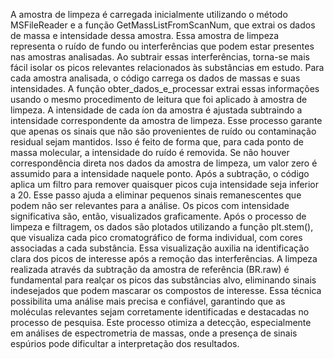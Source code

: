 A amostra de limpeza é carregada inicialmente utilizando o método MSFileReader e a função GetMassListFromScanNum, que extrai os dados de massa e intensidade dessa amostra. Essa amostra de limpeza representa o ruído de fundo ou interferências que podem estar presentes nas amostras analisadas. Ao subtrair essas interferências, torna-se mais fácil isolar os picos relevantes relacionados às substâncias em estudo.
Para cada amostra analisada, o código carrega os dados de massas e suas intensidades. A função obter_dados_e_processar extrai essas informações usando o mesmo procedimento de leitura que foi aplicado à amostra de limpeza. A intensidade de cada íon da amostra é ajustada subtraindo a intensidade correspondente da amostra de limpeza. Esse processo garante que apenas os sinais que não são provenientes de ruído ou contaminação residual sejam mantidos. Isso é feito de forma que, para cada ponto de massa molecular, a intensidade do ruído é removida. Se não houver correspondência direta nos dados da amostra de limpeza, um valor zero é assumido para a intensidade naquele ponto. Após a subtração, o código aplica um filtro para remover quaisquer picos cuja intensidade seja inferior a 20. Esse passo ajuda a eliminar pequenos sinais remanescentes que podem não ser relevantes para a análise. Os picos com intensidade significativa são, então, visualizados graficamente.
Após o processo de limpeza e filtragem, os dados são plotados utilizando a função plt.stem(), que visualiza cada pico cromatográfico de forma individual, com cores associadas a cada substância. Essa visualização auxilia na identificação clara dos picos de interesse após a remoção das interferências.
A limpeza realizada através da subtração da amostra de referência (BR.raw) é fundamental para realçar os picos das substâncias alvo, eliminando sinais indesejados que podem mascarar os compostos de interesse. Essa técnica possibilita uma análise mais precisa e confiável, garantindo que as moléculas relevantes sejam corretamente identificadas e destacadas no processo de pesquisa.
Este processo otimiza a detecção, especialmente em análises de espectrometria de massas, onde a presença de sinais espúrios pode dificultar a interpretação dos resultados.
